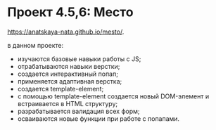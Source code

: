 # Проект 4.5,6: Место

https://anatskaya-nata.github.io/mesto/.

 в данном проекте:
 - изучаются базовые навыки работы с JS;
 - отрабатываются навыки верстки;
 - создается интерактивный попап;
 - применяется адаптивная верстка;
 - создается template-element;
 - с помощью template-element coздается новый DOM-элемент и встраивается в HTML структуру;
 - разрабатывается валидация всех форм;
 - осваиваются новые функции при работе с попапами.

 